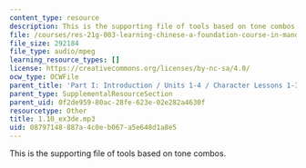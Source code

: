 ```yaml
---
content_type: resource
description: This is the supporting file of tools based on tone combos.
file: /courses/res-21g-003-learning-chinese-a-foundation-course-in-mandarin-spring-2011/08797148887a4c0eb067a5e648d1a8e5_1.10_ex3de.mp3
file_size: 292184
file_type: audio/mpeg
learning_resource_types: []
license: https://creativecommons.org/licenses/by-nc-sa/4.0/
ocw_type: OCWFile
parent_title: 'Part I: Introduction / Units 1-4 / Character Lessons 1-3'
parent_type: SupplementalResourceSection
parent_uid: 0f2de959-80ac-28fe-623e-02e282a4630f
resourcetype: Other
title: 1.10_ex3de.mp3
uid: 08797148-887a-4c0e-b067-a5e648d1a8e5
---
```

This is the supporting file of tools based on tone combos.